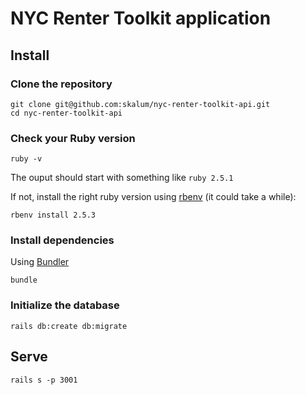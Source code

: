 # NYC Renter Toolkit application

## Install

### Clone the repository

```shell
git clone git@github.com:skalum/nyc-renter-toolkit-api.git
cd nyc-renter-toolkit-api
```

### Check your Ruby version

```shell
ruby -v
```

The ouput should start with something like `ruby 2.5.1`

If not, install the right ruby version using [rbenv](https://github.com/rbenv/rbenv) (it could take a while):

```shell
rbenv install 2.5.3
```

### Install dependencies

Using [Bundler](https://github.com/bundler/bundler)

```shell
bundle
```

### Initialize the database

```shell
rails db:create db:migrate
```

## Serve

```shell
rails s -p 3001
```
